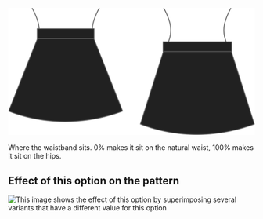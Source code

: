 ![Waistband position](waistbandposition.svg)

Where the waistband sits. 0% makes it sit on the natural waist, 100% makes it sit on the hips.

## Effect of this option on the pattern

![This image shows the effect of this option by superimposing several variants that have a different value for this option](sandy\_waistbandposition\_sample.svg "Effect of this option on the pattern")
